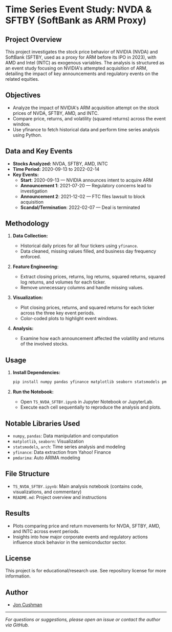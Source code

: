 # Time Series Event Study: NVDA & SFTBY (SoftBank as ARM Proxy)

## Project Overview

This project investigates the stock price behavior of NVIDIA (NVDA) and SoftBank (SFTBY, used as a proxy for ARM before its IPO in 2023), with AMD and Intel (INTC) as exogenous variables. The analysis is structured as an event study focusing on NVIDIA's attempted acquisition of ARM, detailing the impact of key announcements and regulatory events on the related equities.

## Objectives

- Analyze the impact of NVIDIA's ARM acquisition attempt on the stock prices of NVDA, SFTBY, AMD, and INTC.
- Compare price, returns, and volatility (squared returns) across the event window.
- Use yfinance to fetch historical data and perform time series analysis using Python.

## Data and Key Events

- **Stocks Analyzed:** NVDA, SFTBY, AMD, INTC
- **Time Period:** 2020-09-13 to 2022-02-14
- **Key Events:**
  - **Start**: 2020-09-13 — NVIDIA announces intent to acquire ARM
  - **Announcement 1**: 2021-07-20 — Regulatory concerns lead to investigation
  - **Announcement 2**: 2021-12-02 — FTC files lawsuit to block acquisition
  - **Scandal/Termination**: 2022-02-07 — Deal is terminated

## Methodology

1. **Data Collection:**  
   - Historical daily prices for all four tickers using `yfinance`.
   - Data cleaned, missing values filled, and business day frequency enforced.

2. **Feature Engineering:**  
   - Extract closing prices, returns, log returns, squared returns, squared log returns, and volumes for each ticker.
   - Remove unnecessary columns and handle missing values.

3. **Visualization:**  
   - Plot closing prices, returns, and squared returns for each ticker across the three key event periods.
   - Color-coded plots to highlight event windows.

4. **Analysis:**  
   - Examine how each announcement affected the volatility and returns of the involved stocks.

## Usage

1. **Install Dependencies:**
    ```bash
    pip install numpy pandas yfinance matplotlib seaborn statsmodels pmdarima arch scikit-learn
    ```

2. **Run the Notebook:**
    - Open `TS_NVDA_SFTBY.ipynb` in Jupyter Notebook or JupyterLab.
    - Execute each cell sequentially to reproduce the analysis and plots.

## Notable Libraries Used

- `numpy`, `pandas`: Data manipulation and computation
- `matplotlib`, `seaborn`: Visualization
- `statsmodels`, `arch`: Time series analysis and modeling
- `yfinance`: Data extraction from Yahoo! Finance
- `pmdarima`: Auto ARIMA modeling

## File Structure

- `TS_NVDA_SFTBY.ipynb`: Main analysis notebook (contains code, visualizations, and commentary)
- `README.md`: Project overview and instructions

## Results

- Plots comparing price and return movements for NVDA, SFTBY, AMD, and INTC across event periods.
- Insights into how major corporate events and regulatory actions influence stock behavior in the semiconductor sector.

## License

This project is for educational/research use. See repository license for more information.

## Author

- [Jon Cushman](https://github.com/Jcushman1116)

---

*For questions or suggestions, please open an issue or contact the author via GitHub.*
